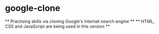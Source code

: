 # google-clone
** Practising skills via cloning Google's internet search engine **
** HTML, CSS and JavaScript are being used in this version **

